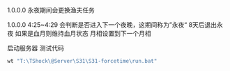 1.0.0.0
永夜期间会更换渔夫任务

1.0.0.0
4:25~4:29 会判断是否进入下一个夜晚，这期间称为”永夜“
8天后退出永夜
如果是血月则维持血月状态 
月相设置到下一个月相




启动服务器    测试代码
```bash
wt "T:\TShock\@Server\S31\S31-forcetime\run.bat"
```